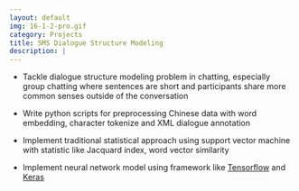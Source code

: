 ```yaml
---
layout: default
img: 16-1-2-pro.gif
category: Projects
title: SMS Dialogue Structure Modeling
description: |
---
```


* Tackle dialogue structure modeling problem in chatting, especially group chatting where sentences are short and participants share more common senses outside of the conversation

* Write python scripts for preprocessing Chinese data with word embedding, character tokenize and XML dialogue annotation

* Implement traditional statistical approach using support vector machine with statistic like Jacquard index, word vector similarity

* Implement neural network model using framework like [Tensorflow](https://www.tensorflow.org/) and [Keras](http://keras.io/)
